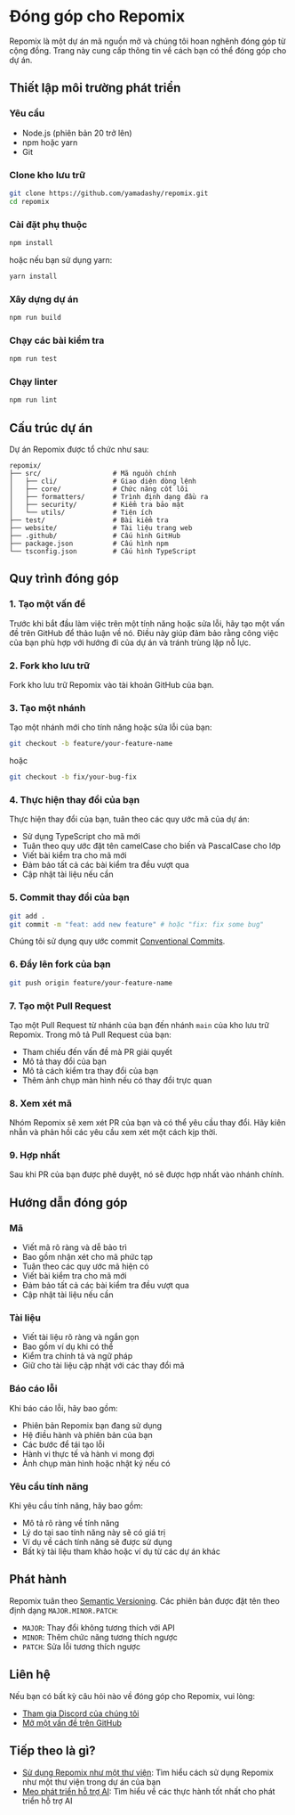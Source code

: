 # Đóng góp cho Repomix

Repomix là một dự án mã nguồn mở và chúng tôi hoan nghênh đóng góp từ cộng đồng. Trang này cung cấp thông tin về cách bạn có thể đóng góp cho dự án.

## Thiết lập môi trường phát triển

### Yêu cầu

- Node.js (phiên bản 20 trở lên)
- npm hoặc yarn
- Git

### Clone kho lưu trữ

```bash
git clone https://github.com/yamadashy/repomix.git
cd repomix
```

### Cài đặt phụ thuộc

```bash
npm install
```

hoặc nếu bạn sử dụng yarn:

```bash
yarn install
```

### Xây dựng dự án

```bash
npm run build
```

### Chạy các bài kiểm tra

```bash
npm run test
```

### Chạy linter

```bash
npm run lint
```

## Cấu trúc dự án

Dự án Repomix được tổ chức như sau:

```
repomix/
├── src/                  # Mã nguồn chính
│   ├── cli/              # Giao diện dòng lệnh
│   ├── core/             # Chức năng cốt lõi
│   ├── formatters/       # Trình định dạng đầu ra
│   ├── security/         # Kiểm tra bảo mật
│   └── utils/            # Tiện ích
├── test/                 # Bài kiểm tra
├── website/              # Tài liệu trang web
├── .github/              # Cấu hình GitHub
├── package.json          # Cấu hình npm
└── tsconfig.json         # Cấu hình TypeScript
```

## Quy trình đóng góp

### 1. Tạo một vấn đề

Trước khi bắt đầu làm việc trên một tính năng hoặc sửa lỗi, hãy tạo một vấn đề trên GitHub để thảo luận về nó. Điều này giúp đảm bảo rằng công việc của bạn phù hợp với hướng đi của dự án và tránh trùng lặp nỗ lực.

### 2. Fork kho lưu trữ

Fork kho lưu trữ Repomix vào tài khoản GitHub của bạn.

### 3. Tạo một nhánh

Tạo một nhánh mới cho tính năng hoặc sửa lỗi của bạn:

```bash
git checkout -b feature/your-feature-name
```

hoặc

```bash
git checkout -b fix/your-bug-fix
```

### 4. Thực hiện thay đổi của bạn

Thực hiện thay đổi của bạn, tuân theo các quy ước mã của dự án:

- Sử dụng TypeScript cho mã mới
- Tuân theo quy ước đặt tên camelCase cho biến và PascalCase cho lớp
- Viết bài kiểm tra cho mã mới
- Đảm bảo tất cả các bài kiểm tra đều vượt qua
- Cập nhật tài liệu nếu cần

### 5. Commit thay đổi của bạn

```bash
git add .
git commit -m "feat: add new feature" # hoặc "fix: fix some bug"
```

Chúng tôi sử dụng quy ước commit [Conventional Commits](https://www.conventionalcommits.org/).

### 6. Đẩy lên fork của bạn

```bash
git push origin feature/your-feature-name
```

### 7. Tạo một Pull Request

Tạo một Pull Request từ nhánh của bạn đến nhánh `main` của kho lưu trữ Repomix. Trong mô tả Pull Request của bạn:

- Tham chiếu đến vấn đề mà PR giải quyết
- Mô tả thay đổi của bạn
- Mô tả cách kiểm tra thay đổi của bạn
- Thêm ảnh chụp màn hình nếu có thay đổi trực quan

### 8. Xem xét mã

Nhóm Repomix sẽ xem xét PR của bạn và có thể yêu cầu thay đổi. Hãy kiên nhẫn và phản hồi các yêu cầu xem xét một cách kịp thời.

### 9. Hợp nhất

Sau khi PR của bạn được phê duyệt, nó sẽ được hợp nhất vào nhánh chính.

## Hướng dẫn đóng góp

### Mã

- Viết mã rõ ràng và dễ bảo trì
- Bao gồm nhận xét cho mã phức tạp
- Tuân theo các quy ước mã hiện có
- Viết bài kiểm tra cho mã mới
- Đảm bảo tất cả các bài kiểm tra đều vượt qua
- Cập nhật tài liệu nếu cần

### Tài liệu

- Viết tài liệu rõ ràng và ngắn gọn
- Bao gồm ví dụ khi có thể
- Kiểm tra chính tả và ngữ pháp
- Giữ cho tài liệu cập nhật với các thay đổi mã

### Báo cáo lỗi

Khi báo cáo lỗi, hãy bao gồm:

- Phiên bản Repomix bạn đang sử dụng
- Hệ điều hành và phiên bản của bạn
- Các bước để tái tạo lỗi
- Hành vi thực tế và hành vi mong đợi
- Ảnh chụp màn hình hoặc nhật ký nếu có

### Yêu cầu tính năng

Khi yêu cầu tính năng, hãy bao gồm:

- Mô tả rõ ràng về tính năng
- Lý do tại sao tính năng này sẽ có giá trị
- Ví dụ về cách tính năng sẽ được sử dụng
- Bất kỳ tài liệu tham khảo hoặc ví dụ từ các dự án khác

## Phát hành

Repomix tuân theo [Semantic Versioning](https://semver.org/). Các phiên bản được đặt tên theo định dạng `MAJOR.MINOR.PATCH`:

- `MAJOR`: Thay đổi không tương thích với API
- `MINOR`: Thêm chức năng tương thích ngược
- `PATCH`: Sửa lỗi tương thích ngược

## Liên hệ

Nếu bạn có bất kỳ câu hỏi nào về đóng góp cho Repomix, vui lòng:

- [Tham gia Discord của chúng tôi](https://discord.gg/wNYzTwZFku)
- [Mở một vấn đề trên GitHub](https://github.com/yamadashy/repomix/issues)

## Tiếp theo là gì?

- [Sử dụng Repomix như một thư viện](using-repomix-as-a-library.md): Tìm hiểu cách sử dụng Repomix như một thư viện trong dự án của bạn
- [Mẹo phát triển hỗ trợ AI](../tips/best-practices.md): Tìm hiểu về các thực hành tốt nhất cho phát triển hỗ trợ AI
